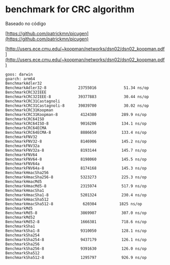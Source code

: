 # benchmark for CRC algorithm

Baseado no código

[https://github.com/patrickmn/picugen](https://github.com/patrickmn/picugen)

[http://users.ece.cmu.edu/~koopman/networks/dsn02/dsn02_koopman.pdf](http://users.ece.cmu.edu/~koopman/networks/dsn02/dsn02_koopman.pdf)

```shell
goos: darwin
goarch: arm64
BenchmarkAdler32
BenchmarkAdler32-8           	23755016	        51.34 ns/op
BenchmarkCRC32IEEE
BenchmarkCRC32IEEE-8         	39377883	        30.44 ns/op
BenchmarkCRC31Castagnoli
BenchmarkCRC31Castagnoli-8   	39839700	        30.02 ns/op
BenchmarkCRC31Koopman
BenchmarkCRC31Koopman-8      	 4124380	       289.9 ns/op
BenchmarkCRC64ISO
BenchmarkCRC64ISO-8          	 9016206	       134.1 ns/op
BenchmarkCRC64ECMA
BenchmarkCRC64ECMA-8         	 8886650	       133.4 ns/op
BenchmarkFNV32
BenchmarkFNV32-8             	 8146906	       145.2 ns/op
BenchmarkFNV32a
BenchmarkFNV32a-8            	 8193144	       145.7 ns/op
BenchmarkFNV64
BenchmarkFNV64-8             	 8198060	       145.5 ns/op
BenchmarkFNV64a
BenchmarkFNV64a-8            	 8174168	       145.3 ns/op
BenchmarkHmacSha256
BenchmarkHmacSha256-8        	 5323273	       225.3 ns/op
BenchmarkHmacMd5
BenchmarkHmacMd5-8           	 2315974	       517.9 ns/op
BenchmarkHmacSha1
BenchmarkHmacSha1-8          	 5201324	       230.4 ns/op
BenchmarkHmacSha512
BenchmarkHmacSha512-8        	  620304	      1825 ns/op
BenchmarkMd5
BenchmarkMd5-8               	 3869907	       307.0 ns/op
BenchmarkMd52
BenchmarkMd52-8              	 1666381	       718.6 ns/op
BenchmarkSha1
BenchmarkSha1-8              	 9310050	       128.1 ns/op
BenchmarkSha254
BenchmarkSha254-8            	 9437179	       126.1 ns/op
BenchmarkSha256
BenchmarkSha256-8            	 9391630	       126.0 ns/op
BenchmarkSha512
BenchmarkSha512-8            	 1295797	       926.9 ns/op
```